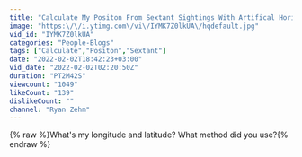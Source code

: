 ```yaml
---
title: "Calculate My Positon From Sextant Sightings With Artifical Horizon and Chronometer"
image: "https:\/\/i.ytimg.com\/vi\/IYMK7Z0lkUA\/hqdefault.jpg"
vid_id: "IYMK7Z0lkUA"
categories: "People-Blogs"
tags: ["Calculate","Positon","Sextant"]
date: "2022-02-02T18:42:23+03:00"
vid_date: "2022-02-02T02:20:50Z"
duration: "PT2M42S"
viewcount: "1049"
likeCount: "139"
dislikeCount: ""
channel: "Ryan Zehm"
---
```

{% raw %}What's my longitude and latitude? What method did you use?{% endraw %}
